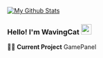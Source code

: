 
[![My Github Stats](https://github-readme-stats.vercel.app/api?username=PrestonJude)](https://github.com/anuraghazra/github-readme-stats)

### Hello! I'm WavingCat <span><img src="https://user-images.githubusercontent.com/35549653/89557319-91e4e500-d84d-11ea-9566-47a14f57b06c.gif" height="24"><span>
  
👩‍💻 **Current Project** GamePanel <div> 

